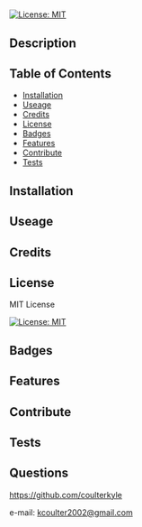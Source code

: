 #

[![License: MIT](https://img.shields.io/badge/License-MIT-yellow.svg)](https://opensource.org/licenses/MIT)

## Description











## Table of Contents

- [Installation](#Installation)
- [Useage](#Useage)
- [Credits](#Credits)
- [License](#License)
- [Badges](#Badges)
- [Features](#Features)
- [Contribute](#Contribute)
- [Tests](#Tests)


## Installation



## Useage





## Credits







## License

MIT License

[![License: MIT](https://img.shields.io/badge/License-MIT-yellow.svg)](https://opensource.org/licenses/MIT)

## Badges



## Features



## Contribute



## Tests



## Questions

https://github.com/coulterkyle

e-mail: kcoulter2002@gmail.com
